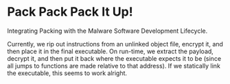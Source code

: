 Pack Pack Pack It Up!
=====================

Integrating Packing with the Malware Software
Development Lifecycle.

Currently, we rip out instructions from an unlinked
object file, encrypt it, and then place it in the
final executable. On run-time, we extract the payload,
decrypt it, and then put it back where the executable
expects it to be (since all jumps to functions are made
relative to that address). If we statically link the executable,
this seems to work alright.
